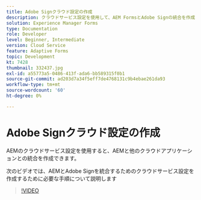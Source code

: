 ```yaml
---
title: Adobe Signクラウド設定の作成
description: クラウドサービス設定を使用して、AEM FormsとAdobe Signの統合を作成します。
solution: Experience Manager Forms
type: Documentation
role: Developer
level: Beginner, Intermediate
version: Cloud Service
feature: Adaptive Forms
topic: Development
kt: 7428
thumbnail: 332437.jpg
exl-id: a55773a5-0486-413f-ada6-bb589315f0b1
source-git-commit: ad203d7a34f5eff7de4768131c9b4ebae261da93
workflow-type: tm+mt
source-wordcount: '60'
ht-degree: 0%

---
```


# Adobe Signクラウド設定の作成

AEMのクラウドサービス設定を使用すると、AEMと他のクラウドアプリケーションとの統合を作成できます。

次のビデオでは、AEMとAdobe Signを統合するためのクラウドサービス設定を作成するために必要な手順について説明します

>[!VIDEO](https://video.tv.adobe.com/v/332437?quality=12&learn=on)
